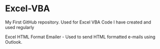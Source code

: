 # Excel-VBA
My First GitHub repository.  Used for Excel VBA Code I have created and used regularly

Excel HTML Format Emailer - Used to send HTML formatted e-mails using Outlook. 
